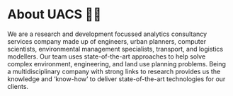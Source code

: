 # About UACS 👨‍💻

We are a research and development focussed analytics consultancy services company made up of engineers, urban planners, computer scientists, environmental management specialists, transport, and logistics modellers. Our team uses state-of-the-art approaches to help solve complex environment, engineering, and land use planning problems. Being a multidisciplinary company with strong links to research provides us the knowledge and ‘know-how’ to deliver state-of-the-art technologies for our clients.
